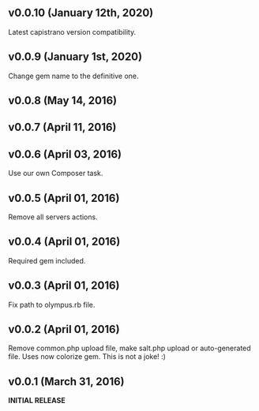 ## v0.0.10 (January 12th, 2020)
Latest capistrano version compatibility.

## v0.0.9 (January 1st, 2020)
Change gem name to the definitive one.

## v0.0.8 (May 14, 2016)

## v0.0.7 (April 11, 2016)

## v0.0.6 (April 03, 2016)
Use our own Composer task.

## v0.0.5 (April 01, 2016)
Remove all servers actions.

## v0.0.4 (April 01, 2016)
Required gem included.

## v0.0.3 (April 01, 2016)
Fix path to olympus.rb file.

## v0.0.2 (April 01, 2016)
Remove common.php upload file, make salt.php upload or auto-generated file. Uses now colorize gem.
This is not a joke! :)

## v0.0.1 (March 31, 2016)
**INITIAL RELEASE**

